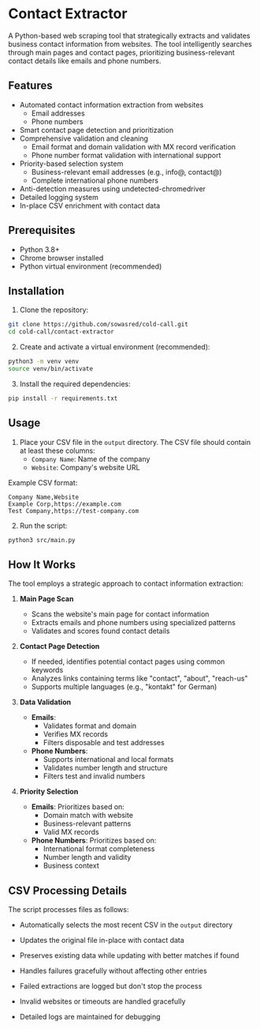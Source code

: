 # Contact Extractor

A Python-based web scraping tool that strategically extracts and validates business contact information from websites. The tool intelligently searches through main pages and contact pages, prioritizing business-relevant contact details like emails and phone numbers.

## Features

- Automated contact information extraction from websites
  - Email addresses
  - Phone numbers
- Smart contact page detection and prioritization
- Comprehensive validation and cleaning
  - Email format and domain validation with MX record verification
  - Phone number format validation with international support
- Priority-based selection system
  - Business-relevant email addresses (e.g., info@, contact@)
  - Complete international phone numbers
- Anti-detection measures using undetected-chromedriver
- Detailed logging system
- In-place CSV enrichment with contact data

## Prerequisites

- Python 3.8+
- Chrome browser installed
- Python virtual environment (recommended)

## Installation

1. Clone the repository:

```bash
git clone https://github.com/sowasred/cold-call.git
cd cold-call/contact-extractor
```

2. Create and activate a virtual environment (recommended):

```bash
python3 -m venv venv
source venv/bin/activate
```

3. Install the required dependencies:

```bash
pip install -r requirements.txt
```

## Usage

1. Place your CSV file in the `output` directory. The CSV file should contain at least these columns:
   - `Company Name`: Name of the company
   - `Website`: Company's website URL

Example CSV format:
```csv
Company Name,Website
Example Corp,https://example.com
Test Company,https://test-company.com
```

2. Run the script:

```bash
python3 src/main.py
```

## How It Works

The tool employs a strategic approach to contact information extraction:

1. **Main Page Scan**
   - Scans the website's main page for contact information
   - Extracts emails and phone numbers using specialized patterns
   - Validates and scores found contact details

2. **Contact Page Detection**
   - If needed, identifies potential contact pages using common keywords
   - Analyzes links containing terms like "contact", "about", "reach-us"
   - Supports multiple languages (e.g., "kontakt" for German)

3. **Data Validation**
   - **Emails**:
     - Validates format and domain
     - Verifies MX records
     - Filters disposable and test addresses
   - **Phone Numbers**:
     - Supports international and local formats
     - Validates number length and structure
     - Filters test and invalid numbers

4. **Priority Selection**
   - **Emails**: Prioritizes based on:
     - Domain match with website
     - Business-relevant patterns
     - Valid MX records
   - **Phone Numbers**: Prioritizes based on:
     - International format completeness
     - Number length and validity
     - Business context

## CSV Processing Details

The script processes files as follows:

- Automatically selects the most recent CSV in the `output` directory
- Updates the original file in-place with contact data
- Preserves existing data while updating with better matches if found
- Handles failures gracefully without affecting other entries

- Failed extractions are logged but don't stop the process
- Invalid websites or timeouts are handled gracefully
- Detailed logs are maintained for debugging